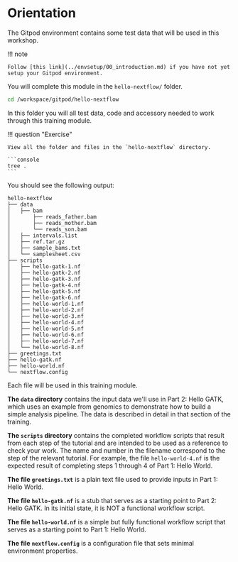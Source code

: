 # Orientation

The Gitpod environment contains some test data that will be used in this workshop.

!!! note

    Follow [this link](../envsetup/00_introduction.md) if you have not yet setup your Gitpod environment.

You will complete this module in the `hello-nextflow/` folder.

```bash
cd /workspace/gitpod/hello-nextflow
```

In this folder you will all test data, code and accessory needed to work through this training module.

!!! question "Exercise"

    View all the folder and files in the `hello-nextflow` directory.

    ```console
    tree .
    ```

You should see the following output:

```console title="Output"
hello-nextflow
├── data
│   ├── bam
│       ├── reads_father.bam
│       ├── reads_mother.bam
│       └── reads_son.bam
│   ├── intervals.list
│   ├── ref.tar.gz
│   ├── sample_bams.txt
│   └── samplesheet.csv
├── scripts
│   ├── hello-gatk-1.nf
│   ├── hello-gatk-2.nf
│   ├── hello-gatk-3.nf
│   ├── hello-gatk-4.nf
│   ├── hello-gatk-5.nf
│   ├── hello-gatk-6.nf
│   ├── hello-world-1.nf
│   ├── hello-world-2.nf
│   ├── hello-world-3.nf
│   ├── hello-world-4.nf
│   ├── hello-world-5.nf
│   ├── hello-world-6.nf
│   ├── hello-world-7.nf
│   └── hello-world-8.nf
├── greetings.txt
├── hello-gatk.nf
├── hello-world.nf
└── nextflow.config

```

Each file will be used in this training module.

**The `data` directory** contains the input data we'll use in Part 2: Hello GATK, which uses an example from genomics to demonstrate how to build a simple analysis pipeline. The data is described in detail in that section of the training.

**The `scripts` directory** contains the completed workflow scripts that result from each step of the tutorial and are intended to be used as a reference to check your work. The name and number in the filename correspond to the step of the relevant tutorial. For example, the file `hello-world-4.nf` is the expected result of completing steps 1 through 4 of Part 1: Hello World.

**The file `greetings.txt`** is a plain text file used to provide inputs in Part 1: Hello World.

**The file `hello-gatk.nf`** is a stub that serves as a starting point to Part 2: Hello GATK. In its initial state, it is NOT a functional workflow script.

**The file `hello-world.nf`** is a simple but fully functional workflow script that serves as a starting point to Part 1: Hello World.

**The file `nextflow.config`** is a configuration file that sets minimal environment properties.
